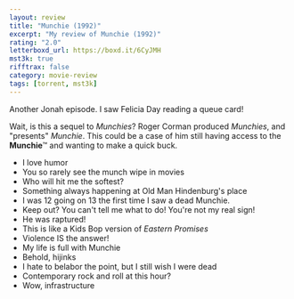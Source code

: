 ```yaml
---
layout: review
title: "Munchie (1992)"
excerpt: "My review of Munchie (1992)"
rating: "2.0"
letterboxd_url: https://boxd.it/6CyJMH
mst3k: true
rifftrax: false
category: movie-review
tags: [torrent, mst3k]
---
```


Another Jonah episode. I saw Felicia Day reading a queue card!

Wait, is this a sequel to <i>Munchies</i>? Roger Corman produced <i>Munchies</i>, and "presents" <i>Munchie</i>. This could be a case of him still having access to the <b>Munchie</b>™️ and wanting to make a quick buck.

- I love humor
- You so rarely see the munch wipe in movies
- Who will hit me the softest?
- Something always happening at Old Man Hindenburg's place
- I was 12 going on 13 the first time I saw a dead Munchie.
- Keep out? You can't tell me what to do! You're not my real sign!
- He was raptured!
- This is like a Kids Bop version of <i>Eastern Promises</i>
- Violence IS the answer!
- My life is full with Munchie
- Behold, hijinks
- I hate to belabor the point, but I still wish I were dead
- Contemporary rock and roll at this hour?
- Wow, infrastructure
